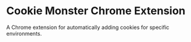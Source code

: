 # Cookie Monster Chrome Extension
A Chrome extension for automatically adding cookies for specific environments.
